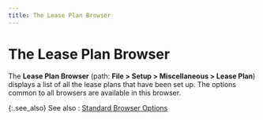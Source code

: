 ```yaml
---
title: The Lease Plan Browser
---
```


# The Lease Plan Browser


The **Lease Plan Browser** (path: **File &gt; Setup &gt; Miscellaneous &gt; Lease Plan**) displays a list of all the lease plans that have been set up. The options common to all browsers are available in this browser.


{:.see_also}
See also
: [Standard Browser Options]({{site.wwe_chm}}/everest-client/ui/browsers/standard_browser_options.html)

